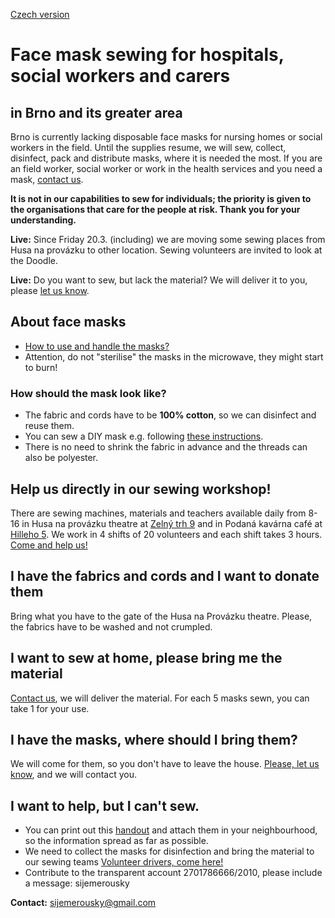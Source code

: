 [Czech version](https://sijemerousky.cz/)

# Face mask sewing for hospitals, social workers and carers
## in Brno and its greater area

Brno is currently lacking disposable face masks for nursing homes or social workers in the field. Until the supplies resume, we will sew, collect, disinfect, pack and distribute masks, where it is needed the most. If you are an field worker, social worker or work in the health services and you need a mask, [contact us](https://docs.google.com/forms/d/e/1FAIpQLScT2zbyMPZp4LBdd6X_dBT3eAm15iF6gO4dS5KwYaPchdvWbA/viewform?usp=sf_link).

**It is not in our capabilities to sew for individuals; the priority is given to the organisations that care for the people at risk. Thank you for your understanding.**

**Live:** Since Friday 20.3. (including) we are moving some sewing places from Husa na provázku to other location. Sewing volunteers are invited to look at the Doodle.

**Live:** Do you want to sew, but lack the material? We will deliver it to you, please [let us know](https://docs.google.com/forms/d/e/1FAIpQLSdjZqHkglV2Gdva7ELOEVB6H6uPRfy8BAUKaHk2O_XiOAZpKw/viewform?usp=sf_link).

## About face masks
- [How to use and handle the masks?](https://scontent-prg1-1.xx.fbcdn.net/v/t1.15752-9/89870226_237727443933011_1964651537363894272_n.jpg?_nc_cat=105&_nc_sid=b96e70&_nc_ohc=dVfo8V14Zp4AX8Dj61Y&_nc_ht=scontent-prg1-1.xx&oh=dbc6920533f1e772bf43a4f1ca86ea3f&oe=5E93B966)
- Attention, do not "sterilise" the masks in the microwave, they might start to burn!

### How should the mask look like?
- The fabric and cords have to be **100% cotton**, so we can disinfect and reuse them.
- You can sew a DIY mask e.g. following [these instructions](https://drive.google.com/open?id=1xcGW-453TlJTP-0EfNbN9xt7ioq1ItUC).
- There is no need to shrink the fabric in advance and the threads can also be polyester.

## Help us directly in our sewing workshop!
There are sewing machines, materials and teachers available daily from 8-16 in Husa na provázku theatre at [Zelný trh 9](https://www.google.com/maps/place/Zeln%C3%BD+trh+294%2F9,+602+00+Brno-st%C5%99ed-Brno-m%C4%9Bsto/@49.1919742,16.6057153,17z/data=!3m1!4b1!4m5!3m4!1s0x47129456b139acb9:0x141c0179007c8f40!8m2!3d49.1919707!4d16.6079093) and in Podaná kavárna café at [Hilleho 5](https://www.google.com/maps/place/Hilleho+5,+602+00+Brno-st%C5%99ed/@49.2032489,16.6095545,17z/data=!3m1!4b1!4m5!3m4!1s0x4712945c4c731865:0x6b5a6fd350d1026f!8m2!3d49.2032454!4d16.6117486). We work in 4 shifts of 20 volunteers and each shift takes 3 hours. [Come and help us!](https://www.ced-brno.cz/rousky) 

## I have the fabrics and cords and I want to donate them
Bring what you have to the gate of the Husa na Provázku theatre. Please, the fabrics have to be washed and not crumpled.

## I want to sew at home, please bring me the material 
[Contact us](https://docs.google.com/forms/d/e/1FAIpQLSdjZqHkglV2Gdva7ELOEVB6H6uPRfy8BAUKaHk2O_XiOAZpKw/viewform?usp=sf_link), we will deliver the material. For each 5 masks sewn, you can take 1 for your use.

## I have the masks, where should I bring them?
We will come for them, so you don't have to leave the house. [Please, let us know](https://docs.google.com/forms/d/e/1FAIpQLSdjZqHkglV2Gdva7ELOEVB6H6uPRfy8BAUKaHk2O_XiOAZpKw/viewform?usp=sf_link), and we will contact you.

## I want to help, but I can't sew.
- You can print out this [handout](https://drive.google.com/open?id=1xcGW-453TlJTP-0EfNbN9xt7ioq1ItUC) and attach them in your neighbourhood, so the information spread as far as possible.
- We need to collect the masks for disinfection and bring the material to our sewing teams [Volunteer drivers, come here!](https://forms.gle/gsR5SUx9Ep1wG3bt7)
- Contribute to the transparent account 2701786666/2010, please include a message: sijemerousky

**Contact:** [sijemerousky@gmail.com](mailto:sijemerousky@gmail.com)
